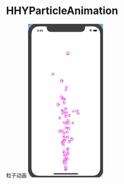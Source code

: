 # HHYParticleAnimation
粒子动画
![动图](https://github.com/HuiYouHua/HHYParticleAnimation/blob/master/HHYParticleAnimation/%E5%8A%A8%E5%9B%BE.gif)
